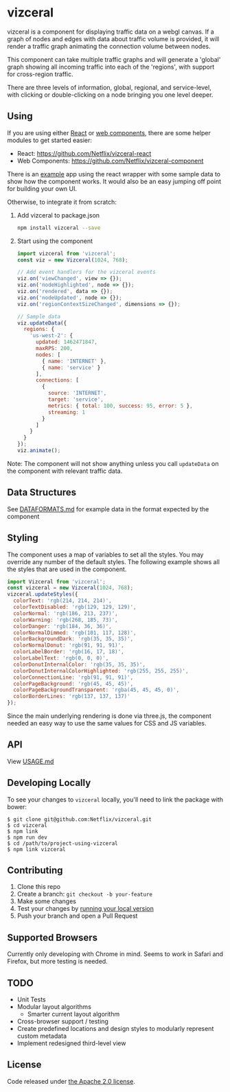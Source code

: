 # vizceral

vizceral is a component for displaying traffic data on a webgl canvas. If a graph of nodes and edges with data about traffic volume is provided, it will render a traffic graph animating the connection volume between nodes.

This component can take multiple traffic graphs and will generate a 'global' graph showing all incoming traffic into each of the 'regions', with support for cross-region traffic.

There are three levels of information, global, regional, and service-level, with clicking or double-clicking on a node bringing you one level deeper.

## Using
If you are using either [React](https://facebook.github.io/react/) or [web components](http://webcomponents.org/), there are some helper modules to get started easier:
* React: https://github.com/Netflix/vizceral-react
* Web Components: https://github.com/Netflix/vizceral-component

There is an [example](https://github.com/Netflix/vizceral-example) app using the react wrapper with some sample data to show how the component works. It would also be an easy jumping off point for building your own UI.

Otherwise, to integrate it from scratch:

1.  Add vizceral to package.json

    ```sh
    npm install vizceral --save
    ```

2.  Start using the component

    ```js
    import vizceral from 'vizceral';
    const viz = new Vizceral(1024, 768);

    // Add event handlers for the vizceral events
    viz.on('viewChanged', view => {});
    viz.on('nodeHighlighted', node => {});
    viz.on('rendered', data => {});
    viz.on('nodeUpdated', node => {});
    viz.on('regionContextSizeChanged', dimensions => {});

    // Sample data
    viz.updateData({
      regions: {
        'us-west-2': {
          updated: 1462471847,
          maxRPS: 200,
          nodes: [
            { name: 'INTERNET' },
            { name: 'service' }
          ],
          connections: [
            {
              source: 'INTERNET',
              target: 'service',
              metrics: { total: 100, success: 95, error: 5 },
              streaming: 1
            }
          ]
        }
      }
    });
    viz.animate();

    ```

Note: The component will not show anything unless you call `updateData` on the component with relevant traffic data.

## Data Structures

See [DATAFORMATS.md](./DATAFORMATS.md) for example data in the format expected by the component

## Styling

The component uses a map of variables to set all the styles. You may override any number of the default styles.  The following example shows all the styles that are used in the component.

```js
import Vizceral from 'vizceral';
const vizceral = new Vizceral(1024, 768);
vizceral.updateStyles({
  colorText: 'rgb(214, 214, 214)',
  colorTextDisabled: 'rgb(129, 129, 129)',
  colorNormal: 'rgb(186, 213, 237)',
  colorWarning: 'rgb(268, 185, 73)',
  colorDanger: 'rgb(184, 36, 36)',
  colorNormalDimmed: 'rgb(101, 117, 128)',
  colorBackgroundDark: 'rgb(35, 35, 35)',
  colorNormalDonut: 'rgb(91, 91, 91)',
  colorLabelBorder: 'rgb(16, 17, 18)',
  colorLabelText: 'rgb(0, 0, 0)',
  colorDonutInternalColor: 'rgb(35, 35, 35)',
  colorDonutInternalColorHighlighted: 'rgb(255, 255, 255)',
  colorConnectionLine: 'rgb(91, 91, 91)',
  colorPageBackground: 'rgb(45, 45, 45)',
  colorPageBackgroundTransparent: 'rgba(45, 45, 45, 0)',
  colorBorderLines: 'rgb(137, 137, 137)'
});
```

Since the main underlying rendering is done via three.js, the component needed an easy way to use the same values for CSS and JS variables.

## API
View [USAGE.md](./USAGE.md)

## Developing Locally

To see your changes to `vizceral` locally, you'll need to link the package with bower:

    $ git clone git@github.com:Netflix/vizceral.git
    $ cd vizceral
    $ npm link
    $ npm run dev
    $ cd /path/to/project-using-vizceral
    $ npm link vizceral

## Contributing

1.  Clone this repo
2.  Create a branch: `git checkout -b your-feature`
3.  Make some changes
4.  Test your changes by [running your local version](#developing-locally)
5.  Push your branch and open a Pull Request

## Supported Browsers

Currently only developing with Chrome in mind. Seems to work in Safari and Firefox, but more testing is needed.

## TODO

- Unit Tests
- Modular layout algorithms
  - Smarter current layout algorithm
- Cross-browser support / testing
- Create predefined locations and design styles to modularly represent custom metadata
- Implement redesigned third-level view

## License

Code released under [the Apache 2.0 license](./LICENSE).
